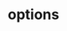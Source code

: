 ---
title: options
api:
  file: api_gateway_swagger.json
  operationId: options_api-v2-licenses-terms-licensetermid
hidden: false
---
